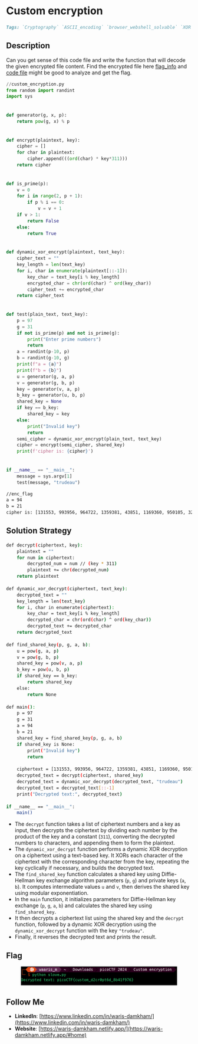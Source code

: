 # Custom encryption

```markdown
Tags: `Cryptography` `ASCII_encoding` `browser_webshell_solvable` `XOR`
```

## **Description**

Can you get sense of this code file and write the function that will decode the given encrypted file content. Find the encrypted file here [flag\_info](https://artifacts.picoctf.net/c\_titan/17/enc\_flag) and [code file](https://artifacts.picoctf.net/c\_titan/17/custom\_encryption.py) might be good to analyze and get the flag.

```python
//custom_encryption.py
from random import randint
import sys


def generator(g, x, p):
    return pow(g, x) % p


def encrypt(plaintext, key):
    cipher = []
    for char in plaintext:
        cipher.append(((ord(char) * key*311)))
    return cipher


def is_prime(p):
    v = 0
    for i in range(2, p + 1):
        if p % i == 0:
            v = v + 1
    if v > 1:
        return False
    else:
        return True


def dynamic_xor_encrypt(plaintext, text_key):
    cipher_text = ""
    key_length = len(text_key)
    for i, char in enumerate(plaintext[::-1]):
        key_char = text_key[i % key_length]
        encrypted_char = chr(ord(char) ^ ord(key_char))
        cipher_text += encrypted_char
    return cipher_text


def test(plain_text, text_key):
    p = 97
    g = 31
    if not is_prime(p) and not is_prime(g):
        print("Enter prime numbers")
        return
    a = randint(p-10, p)
    b = randint(g-10, g)
    print(f"a = {a}")
    print(f"b = {b}")
    u = generator(g, a, p)
    v = generator(g, b, p)
    key = generator(v, a, p)
    b_key = generator(u, b, p)
    shared_key = None
    if key == b_key:
        shared_key = key
    else:
        print("Invalid key")
        return
    semi_cipher = dynamic_xor_encrypt(plain_text, text_key)
    cipher = encrypt(semi_cipher, shared_key)
    print(f'cipher is: {cipher}')


if __name__ == "__main__":
    message = sys.argv[1]
    test(message, "trudeau")
```

```bash
//enc_flag
a = 94
b = 21
cipher is: [131553, 993956, 964722, 1359381, 43851, 1169360, 950105, 321574, 1081658, 613914, 0, 1213211, 306957, 73085, 993956, 0, 321574, 1257062, 14617, 906254, 350808, 394659, 87702, 87702, 248489, 87702, 380042, 745467, 467744, 716233, 380042, 102319, 175404, 248489]
```

## **Solution Strategy**

```bash
def decrypt(ciphertext, key):
    plaintext = ""
    for num in ciphertext:
        decrypted_num = num // (key * 311)
        plaintext += chr(decrypted_num)
    return plaintext

def dynamic_xor_decrypt(ciphertext, text_key):
    decrypted_text = ""
    key_length = len(text_key)
    for i, char in enumerate(ciphertext):
        key_char = text_key[i % key_length]
        decrypted_char = chr(ord(char) ^ ord(key_char))
        decrypted_text += decrypted_char
    return decrypted_text

def find_shared_key(p, g, a, b):
    u = pow(g, a, p)
    v = pow(g, b, p)
    shared_key = pow(v, a, p)
    b_key = pow(u, b, p)
    if shared_key == b_key:
        return shared_key
    else:
        return None

def main():
    p = 97
    g = 31
    a = 94
    b = 21
    shared_key = find_shared_key(p, g, a, b)
    if shared_key is None:
        print("Invalid key")
        return
    
    ciphertext = [131553, 993956, 964722, 1359381, 43851, 1169360, 950105, 321574, 1081658, 613914, 0, 1213211, 306957, 73085, 993956, 0, 321574, 1257062, 14617, 906254, 350808, 394659, 87702, 87702, 248489, 87702, 380042, 745467, 467744, 716233, 380042, 102319, 175404, 248489]
    decrypted_text = decrypt(ciphertext, shared_key)
    decrypted_text = dynamic_xor_decrypt(decrypted_text, "trudeau")
    decrypted_text = decrypted_text[::-1]
    print("Decrypted text:", decrypted_text)

if __name__ == "__main__":
    main()

```

* The `decrypt` function takes a list of ciphertext numbers and a key as input, then decrypts the ciphertext by dividing each number by the product of the key and a constant (`311`), converting the decrypted numbers to characters, and appending them to form the plaintext.
* The `dynamic_xor_decrypt` function performs a dynamic XOR decryption on a ciphertext using a text-based key. It XORs each character of the ciphertext with the corresponding character from the key, repeating the key cyclically if necessary, and builds the decrypted text.
* The `find_shared_key` function calculates a shared key using Diffie-Hellman key exchange algorithm parameters (`p`, `g`) and private keys (`a`, `b`). It computes intermediate values `u` and `v`, then derives the shared key using modular exponentiation.
* In the `main` function, it initializes parameters for Diffie-Hellman key exchange (`p`, `g`, `a`, `b`) and calculates the shared key using `find_shared_key`.
* It then decrypts a ciphertext list using the shared key and the `decrypt` function, followed by a dynamic XOR decryption using the `dynamic_xor_decrypt` function with the key `"trudeau"`.
* Finally, it reverses the decrypted text and prints the result.

## Flag

<figure><img src="../.gitbook/assets/Pasted image (9).png" alt=""><figcaption></figcaption></figure>

## Follow Me

* **LinkedIn**: [https://www.linkedin.com/in/waris-damkham/](https://www.linkedin.com/in/waris-damkham/)
* **Website**: [https://waris-damkham.netlify.app/](https://waris-damkham.netlify.app/#home)
